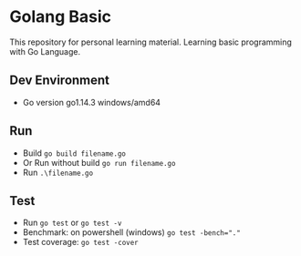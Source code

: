 # Golang Basic

This repository for personal learning material. Learning basic programming with Go Language.

## Dev Environment

* Go version go1.14.3 windows/amd64

## Run

* Build `go build filename.go`
* Or Run without build `go run filename.go`
* Run `.\filename.go`

## Test

* Run `go test` or `go test -v`
* Benchmark: on powershell (windows) `go test -bench="."`
* Test coverage: `go test -cover`
